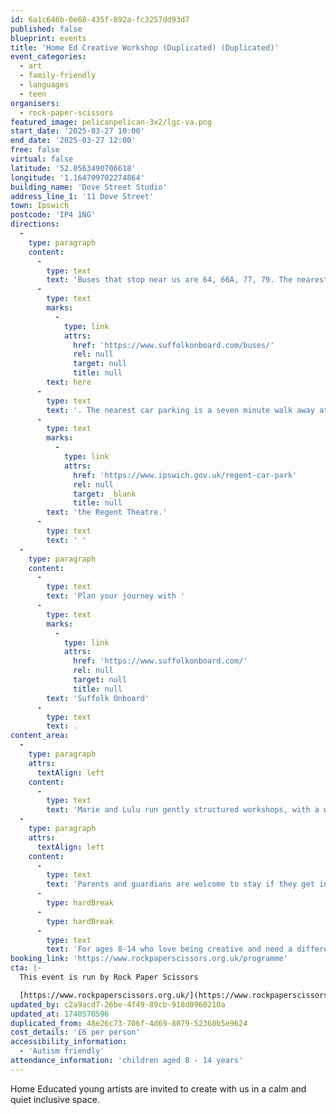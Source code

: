 ```yaml
---
id: 6a1c646b-0e68-435f-892a-fc3257dd93d7
published: false
blueprint: events
title: 'Home Ed Creative Workshop (Duplicated) (Duplicated)'
event_categories:
  - art
  - family-friendly
  - languages
  - teen
organisers:
  - rock-paper-scissors
featured_image: pelicanpelican-3x2/lgc-va.png
start_date: '2025-03-27 10:00'
end_date: '2025-03-27 12:00'
free: false
virtual: false
latitude: '52.0563490706618'
longitude: '1.164709702274864'
building_name: 'Dove Street Studio'
address_line_1: '11 Dove Street'
town: Ipswich
postcode: 'IP4 1NG'
directions:
  -
    type: paragraph
    content:
      -
        type: text
        text: 'Buses that stop near us are 64, 66A, 77, 79. The nearest bus stop is one minute walk away, see the latest bus timetables '
      -
        type: text
        marks:
          -
            type: link
            attrs:
              href: 'https://www.suffolkonboard.com/buses/'
              rel: null
              target: null
              title: null
        text: here
      -
        type: text
        text: '. The nearest car parking is a seven minute walk away at '
      -
        type: text
        marks:
          -
            type: link
            attrs:
              href: 'https://www.ipswich.gov.uk/regent-car-park'
              rel: null
              target: _blank
              title: null
        text: 'the Regent Theatre.'
      -
        type: text
        text: ' '
  -
    type: paragraph
    content:
      -
        type: text
        text: 'Plan your journey with '
      -
        type: text
        marks:
          -
            type: link
            attrs:
              href: 'https://www.suffolkonboard.com/'
              rel: null
              target: null
              title: null
        text: 'Suffolk Onboard'
      -
        type: text
        text: .
content_area:
  -
    type: paragraph
    attrs:
      textAlign: left
    content:
      -
        type: text
        text: 'Marie and Lulu run gently structured workshops, with a weekly theme with opportunities to make and create in different ways.'
  -
    type: paragraph
    attrs:
      textAlign: left
    content:
      -
        type: text
        text: 'Parents and guardians are welcome to stay if they get involved! '
      -
        type: hardBreak
      -
        type: hardBreak
      -
        type: text
        text: 'For ages 8-14 who love being creative and need a different kind of educational space to thrive'
booking_link: 'https://www.rockpaperscissors.org.uk/programme'
cta: |-
  This event is run by Rock Paper Scissors

  [https://www.rockpaperscissors.org.uk/](https://www.rockpaperscissors.org.uk/)
updated_by: c2a9acd7-26be-4f49-89cb-918d0960210a
updated_at: 1740570596
duplicated_from: 48e26c73-706f-4d69-8079-52360b5e9624
cost_details: '£6 per person'
accessibility_information:
  - 'Autism friendly'
attendance_information: 'children aged 8 - 14 years'
---
```

Home Educated young artists are invited to create with us in a calm and quiet inclusive space.